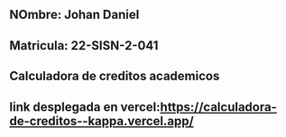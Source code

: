 ## NOmbre: Johan Daniel 
## Matricula: 22-SISN-2-041
  
 ## Calculadora de creditos academicos 
 ## link desplegada en vercel:https://calculadora-de-creditos--kappa.vercel.app/
